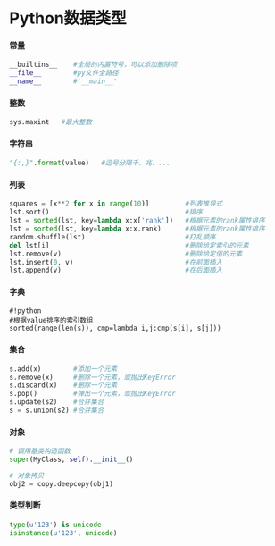 # Python数据类型

#### 常量
```python
__builtins__    #全局的内置符号，可以添加删除项  
__file__        #py文件全路径  
__name__        #'__main__'
```

#### 整数
```python
sys.maxint   #最大整数
```

#### 字符串
```python
"{:,}".format(value)   #逗号分隔千、兆、...
```

#### 列表
```python
squares = [x**2 for x in range(10)]         #列表推导式
lst.sort()                                  #排序
lst = sorted(lst, key=lambda x:x['rank'])   #根据元素的rank属性排序
lst = sorted(lst, key=lambda x:x.rank)      #根据元素的rank属性排序
random.shuffle(lst)                         #打乱顺序
del lst[i]                                  #删除给定索引的元素
lst.remove(v)                               #删除给定值的元素
lst.insert(0, v)                            #在前面插入
lst.append(v)                               #在后面插入
```  

#### 字典
```
#!python
#根据value排序的索引数组
sorted(range(len(s)), cmp=lambda i,j:cmp(s[i], s[j]))  
```
#### 集合
```python
s.add(x)        #添加一个元素
s.remove(x)     #删除一个元素，或抛出KeyError
s.discard(x)    #删除一个元素
s.pop()         #弹出一个元素，或抛出KeyError
s.update(s2)    #合并集合
s = s.union(s2) #合并集合
```

#### 对象
```python
# 调用基类构造函数
super(MyClass, self).__init__()

# 对象拷贝
obj2 = copy.deepcopy(obj1)
```

#### 类型判断
```python
type(u'123') is unicode
isinstance(u'123', unicode)
```